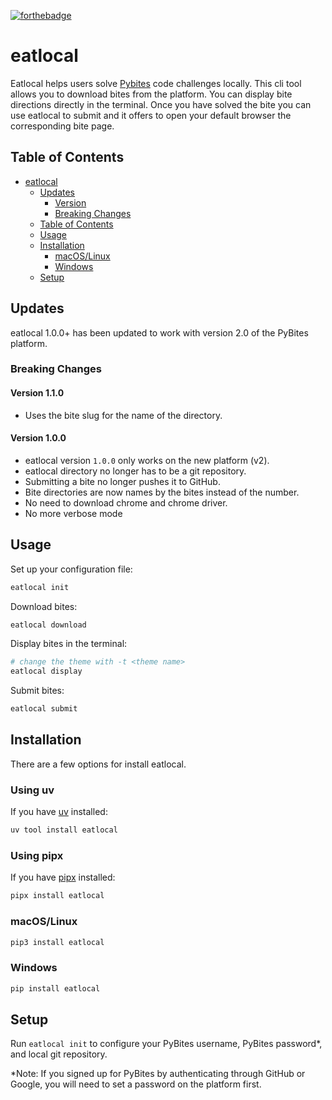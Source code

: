 [![forthebadge](https://forthebadge.com/images/badges/made-with-python.svg)](https://forthebadge.com)

# eatlocal

Eatlocal helps users solve [Pybites](https://pybitesplatform.com) code challenges locally. This cli tool allows you to download bites from the platform. You can display bite directions directly in the terminal. Once you have solved the bite you can use eatlocal to submit and it offers to open your default browser the corresponding bite page.

## Table of Contents

- [eatlocal](#eatlocal)
  - [Updates](#updates)
    - [Version](#version-080)
    - [Breaking Changes](#breaking-changes)
  - [Table of Contents](#table-of-contents)
  - [Usage](#usage)
  - [Installation](#installation)
    - [macOS/Linux](#macoslinux)
    - [Windows](#windows)
  - [Setup](#setup)

## Updates

eatlocal 1.0.0+ has been updated to work with version 2.0 of the PyBites platform.

### Breaking Changes

#### Version 1.1.0
+ Uses the bite slug for the name of the directory.

#### Version 1.0.0
+ eatlocal version `1.0.0` only works on the new platform (v2).
+ eatlocal directory no longer has to be a git repository.
+ Submitting a bite no longer pushes it to GitHub.
+ Bite directories are now names by the bites instead of the number.
+ No need to download chrome and chrome driver.
+ No more verbose mode


## Usage

Set up your configuration file:

```bash
eatlocal init
```

Download bites:

```bash
eatlocal download
```

Display bites in the terminal:

```bash
# change the theme with -t <theme name>
eatlocal display
```

Submit bites:

```bash
eatlocal submit
```

## Installation

There are a few options for install eatlocal.

### Using uv

If you have [uv](https://github.com/astral-sh/uv) installed:

```bash
uv tool install eatlocal
```

### Using pipx

If you have [pipx](https://pypa.github.io/pipx/) installed:

```bash
pipx install eatlocal
```

### macOS/Linux

```bash
pip3 install eatlocal
```

### Windows

```bash
pip install eatlocal
```

## Setup

Run `eatlocal init` to configure your PyBites username, PyBites password*, and local git repository.

*Note:  If you signed up for PyBites by authenticating through GitHub or Google, you will need to set a password on the platform first.
